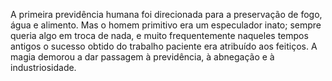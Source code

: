 ﻿A primeira previdência humana foi direcionada  para a preservação de fogo, água e alimento. Mas o homem primitivo era um especulador inato; sempre queria algo em troca de nada, e muito frequentemente naqueles tempos antigos o sucesso obtido do trabalho paciente era atribuído aos feitiços. A magia demorou a dar passagem à previdência, à abnegação e à industriosidade.